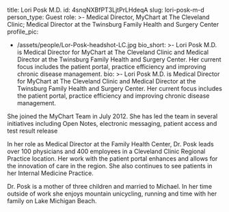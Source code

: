 title: Lori Posk M.D.
id: 4snqNXBfPT3LjtPrLHdeqA
slug: lori-posk-m-d
person_type: Guest
role: >-
  Medical Director, MyChart at The Cleveland Clinic; Medical Director at the
  Twinsburg Family Health and Surgery Center
profile_pic:
  - /assets/people/Lor-Posk-headshot-LC.jpg
bio_short: >-
  Lori Posk M.D. is Medical Director for MyChart at The Cleveland Clinic and
  Medical Director at the Twinsburg Family Health and Surgery Center.  Her
  current focus includes the patient portal, practice efficiency and improving
  chronic disease management.
bio: >-
  Lori Posk M.D. is Medical Director for MyChart at The Cleveland Clinic and
  Medical Director at the Twinsburg Family Health and Surgery Center.  Her
  current focus includes the patient portal, practice efficiency and improving
  chronic disease management.


  She joined the MyChart Team in July 2012. She has led the team in several
  initiatives including Open Notes, electronic messaging, patient access and
  test result release

  In her role as Medical Director at the Family Health Center, Dr. Posk leads
  over 100 physicians and 400 employees in a Cleveland Clinic Regional Practice
  location. Her work with the patient portal enhances and allows for the
  innovation of care in the region. She also continues to see patients in her
  Internal Medicine Practice.


  Dr. Posk is a mother of three children and married to Michael. In her time
  outside of work she enjoys mountain unicycling, running and time with her
  family on Lake Michigan Beach.
